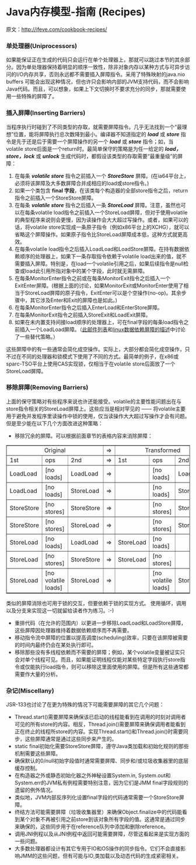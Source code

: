 # Java内存模型-指南 (Recipes)

原文：http://ifeve.com/cookbook-recipes/



### 单处理器(Uniprocessors)

​        如果能保证正在生成的代码只会运行在单个处理器上，那就可以跳过本节的其余部分。因为单处理器保持着明显的顺序一致性，除非对象内存以某种方式与可异步访问的I/O内存共享，否则永远都不需要插入屏障指令。采用了特殊映射的java.nio buffers 可能会出现这种情况，但也许只会影响内部的JVM支持代码，而不会影响Java代码。而且，可以想象，如果上下文切换时不要求充分的同步，那就需要使用一些特殊的屏障了。



### 插入屏障(Inserting Barriers)

​        当程序执行时碰到了不同类型的存取，就需要屏障指令。几乎无法找到一个“最理想”位置，能将屏障执行总次数降到最小。编译器不知道指定的 ***load*** 或 ***store*** 指令是先于还是后于需要一个屏障操作的另一个 ***load*** 或 ***store*** 指令；如，当volatile store后面是一个return时。最简单保守的策略是为任一给定的 ***load，store，lock*** 或 ***unlock*** 生成代码时，都假设该类型的存取需要“最重量级”的屏障：

1. 在每条 ***volatile store*** 指令之前插入一个 ***StoreStore*** 屏障。(在ia64平台上，必须将该屏障及大多数屏障合并成相应的load或store指令。)
2. 如果一个类包含 **final 字段**，在该类每个构造器的全部store指令之后，return指令之前插入一个StoreStore屏障。
3. 在每条 ***volatile store*** 指令之后插入一条 ***StoreLoad*** 屏障。注意，虽然也可以在每条volatile load指令之前插入一个StoreLoad屏障，但对于使用volatile的典型程序来说则会更慢，因为读操作会大大超过写操作。或者，如果可以的话，将volatile store实现成一条原子指令（例如x86平台上的XCHG），就可以省略这个屏障操作。如果原子指令比StoreLoad屏障成本低，这种方式就更高效。
4. 在每条volatile load指令之后插入LoadLoad和LoadStore屏障。在持有数据依赖顺序的处理器上，如果下一条存取指令依赖于volatile load出来的值，就不需要插入屏障。特别是，在load一个volatile引用之后，如果后续指令是null检查或load此引用所指对象中的某个字段，此时就无需屏障。
5. 在每条MonitorEnter指令之前或在每条MonitorExit指令之后插入一个ExitEnter屏障。(根据上面的讨论，如果MonitorExit或MonitorEnter使用了相当于StoreLoad屏障的原子指令，ExitEnter可以是个空操作(no-op)。其余步骤中，其它涉及Enter和Exit的屏障也是如此。)
6. 在每条MonitorEnter指令之后插入EnterLoad和EnterStore屏障。
7. 在每条MonitorExit指令之前插入StoreExit和LoadExit屏障。
8. 如果在未内置支持间接load顺序的处理器上，可在final字段的每条load指令之前插入一个LoadLoad屏障。（[此邮件列表](http://www.cs.umd.edu/~pugh/java/memoryModel/archive/0180.html)和[linux数据依赖屏障的描述](http://lse.sourceforge.net/locking/wmbdd.html)中讨论了一些替代策略。）

这些屏障中的有一些通常会简化成空操作。实际上，大部分都会简化成空操作，只不过在不同的处理器和锁模式下使用了不同的方式。最简单的例子，在x86或sparc-TSO平台上使用CAS实现锁，仅相当于在volatile store后面放了一个StoreLoad屏障。

### 移除屏障(Removing Barriers)

上面的保守策略对有些程序来说也许还能接受。volatile的主要性能问题出在与store指令相关的StoreLoad屏障上。这些应当是相对罕见的 —— 将volatile主要用于避免并发程序里读操作中锁的使用，仅当读操作大大超过写操作才会有问题。但是至少能在以下几个方面改进这种策略：

- 移除冗余的屏障。可以根据前面章节的表格内容来消除屏障：

<table border="1" cellspacing="2" cellpadding="2">
<tbody>
<tr>
<td rowspan="1" colspan="3" align="center">Original</td>
<td>=&gt;</td>
<td rowspan="1" colspan="3" align="center">Transformed</td>
</tr>
<tr>
<td>1st</td>
<td>ops</td>
<td>2nd</td>
<td>=&gt;</td>
<td>1st</td>
<td>ops</td>
<td>2nd</td>
</tr>
<tr>
<td>LoadLoad</td>
<td>[no loads]</td>
<td>LoadLoad</td>
<td>=&gt;</td>
<td></td>
<td>[no loads]</td>
<td>LoadLoad</td>
</tr>
<tr>
<td>LoadLoad</td>
<td>[no loads]</td>
<td>StoreLoad</td>
<td>=&gt;</td>
<td></td>
<td>[no loads]</td>
<td>StoreLoad</td>
</tr>
<tr>
<td>StoreStore</td>
<td>[no stores]</td>
<td>StoreStore</td>
<td>=&gt;</td>
<td></td>
<td>[no stores]</td>
<td>StoreStore</td>
</tr>
<tr>
<td>StoreStore</td>
<td>[no stores]</td>
<td>StoreLoad</td>
<td>=&gt;</td>
<td></td>
<td>[no stores]</td>
<td>StoreLoad</td>
</tr>
<tr>
<td>StoreLoad</td>
<td>[no loads]</td>
<td>LoadLoad</td>
<td>=&gt;</td>
<td>StoreLoad</td>
<td>[no loads]</td>
<td></td>
</tr>
<tr>
<td>StoreLoad</td>
<td>[no stores]</td>
<td>StoreStore</td>
<td>=&gt;</td>
<td>StoreLoad</td>
<td>[no stores]</td>
<td></td>
</tr>
<tr>
<td>StoreLoad</td>
<td>[no volatile loads]</td>
<td>StoreLoad</td>
<td>=&gt;</td>
<td></td>
<td>[no volatile loads]</td>
<td>StoreLoad</td>
</tr>
</tbody>
</table>

类似的屏障消除也可用于锁的交互，但要依赖于锁的实现方式。 使用循环，调用以及分支来实现这一切就留给读者作为练习。:-)

- 重排代码（在允许的范围内）以更进一步移除LoadLoad和LoadStore屏障，这些屏障因处理器维持着数据依赖顺序而不再需要。
- 移动指令流中屏障的位置以提高调度(scheduling)效率，只要在该屏障被需要的时间内最终仍会在某处执行即可。
- 移除那些没有多线程依赖而不需要的屏障；例如，某个volatile变量被证实只会对单个线程可见。而且，如果能证明线程仅能对某些特定字段执行store指令或仅能执行load指令，则可以移除这里面使用的屏障。但是所有这些通常都需要作大量的分析。

### 杂记(Miscellany)

JSR-133也讨论了在更为特殊的情况下可能需要屏障的其它几个问题：

- Thread.start()需要屏障来确保该已启动的线程能看到在调用的时刻对调用者可见的所有store的内容。相反，Thread.join()需要屏障来确保调用者能看到正在终止的线程所store的内容。实现Thread.start()和Thread.join()时需要同步，这些屏障通常是通过这些同步来产生的。
- static final初始化需要StoreStore屏障，遵守Java类加载和初始化规则的那些机制需要这些屏障。
- 确保默认的0/null初始字段值时通常需要屏障、同步和/或垃圾收集器里的底层缓存控制。
- 在构造器之外或静态初始化器之外神秘设置System.in, System.out和System.err的JVM私有例程需要特别注意，因为它们是JMM final字段规则的遗留的例外情况。
- 类似地，JVM内部反序列化设置final字段的代码通常需要一个StoreStore屏障。
- 终结方法可能需要屏障（垃圾收集器里）来确保Object.finalize中的代码能看到某个对象不再被引用之前store到该对象所有字段的值。这通常是通过同步来确保的，这些同步用于在reference队列中添加和删除reference。
- 调用JNI例程以及从JNI例程中返回可能需要屏障，尽管这看起来是实现方面的一些问题。
- 大多数处理器都设计有其它专用于IO和OS操作的同步指令。它们不会直接影响JMM的这些问题，但有可能与IO,类加载以及动态代码的生成紧密相关。

